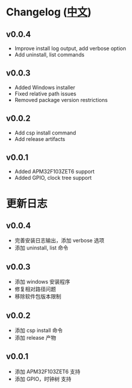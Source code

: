 # Changelog ([中文](#中文))

## v0.0.4

- Improve install log output, add verbose option
- Add uninstall, list commands

## v0.0.3

- Added Windows installer
- Fixed relative path issues
- Removed package version restrictions

## v0.0.2

- Add csp install command
- Add release artifacts

## v0.0.1

- Added APM32F103ZET6 support
- Added GPIO, clock tree support

<h1 id="中文"></h1>

# 更新日志

## v0.0.4

- 完善安装日志输出，添加 verbose 选项
- 添加 uninstall, list 命令

## v0.0.3

- 添加 windows 安装程序
- 修复相对路径问题
- 移除软件包版本限制

## v0.0.2

- 添加 csp install 命令
- 添加 release 产物

## v0.0.1

- 添加 APM32F103ZET6 支持
- 添加 GPIO，时钟树 支持
